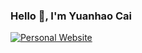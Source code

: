 ### Hello 👋, I'm Yuanhao Cai 

[![Personal Website](https://img.shields.io/badge/Web-YuanhaoCai-blue)](https://caiyuanhao1998.github.io)

